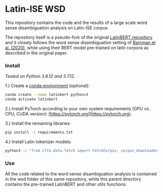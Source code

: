 # Latin-ISE WSD
This repository contains the code and the results of a large scale word sense disambiguation analysis on Latin-ISE corpus.

The repository itself is a pseudo-fork of the original [LatinBERT repository](https://github.com/dbamman/latin-bert) and it closely follows the word sense disambiguation setting of [Bamman et al. (2020)](https://arxiv.org/abs/2009.10053), while using their BERT model pre-trained on latin corpora as described in the original paper.

### Install

*Tested on Python 3.8.12 and 3.7.12.*

1.) Create a [conda environment](https://www.anaconda.com/download/) (optional):

```sh
conda create --name latinbert python=3
conda activate latinbert
```

2.) Install PyTorch according to your own system requirements (GPU vs. CPU, CUDA version): [https://pytorch.org](https://pytorch.org).


3.) Install the remaining libraries:


```sh
pip install -r requirements.txt
```

4.) Install Latin tokenizer models:

```sh
python3 -c "from cltk.data.fetch import FetchCorpus; corpus_downloader = FetchCorpus(language='lat');corpus_downloader.import_corpus('lat_models_cltk')"
```

### Use

All the code related to the word sense disambiguation analysis is contained in the wsd folder of this same repository, while this parent directory contains the pre-trained LatinBERT and other utils functions.

